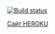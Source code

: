 [![Build status](https://ci.appveyor.com/api/projects/status/rk1qkdcshm9kcyo0?svg=true)](https://ci.appveyor.com/project/VavaIkelman/ahj-ws-frontend)

[Сайт HEROKU](https://ahjws.herokuapp.com/)